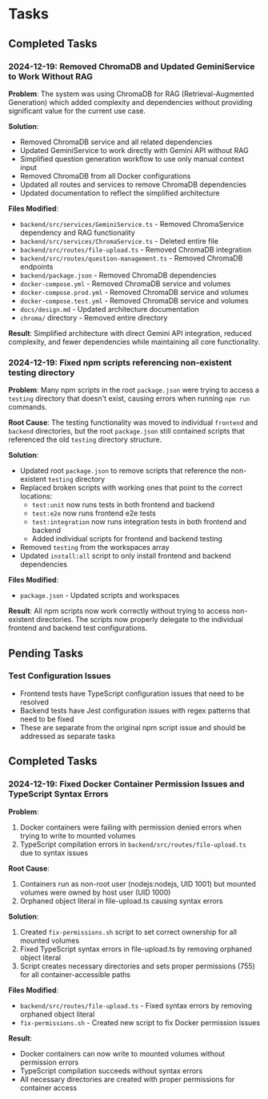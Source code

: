 # Tasks

## Completed Tasks

### 2024-12-19: Removed ChromaDB and Updated GeminiService to Work Without RAG

**Problem**: The system was using ChromaDB for RAG (Retrieval-Augmented Generation) which added complexity and dependencies without providing significant value for the current use case.

**Solution**: 
- Removed ChromaDB service and all related dependencies
- Updated GeminiService to work directly with Gemini API without RAG
- Simplified question generation workflow to use only manual context input
- Removed ChromaDB from all Docker configurations
- Updated all routes and services to remove ChromaDB dependencies
- Updated documentation to reflect the simplified architecture

**Files Modified**:
- `backend/src/services/GeminiService.ts` - Removed ChromaService dependency and RAG functionality
- `backend/src/services/ChromaService.ts` - Deleted entire file
- `backend/src/routes/file-upload.ts` - Removed ChromaDB integration
- `backend/src/routes/question-management.ts` - Removed ChromaDB endpoints
- `backend/package.json` - Removed ChromaDB dependencies
- `docker-compose.yml` - Removed ChromaDB service and volumes
- `docker-compose.prod.yml` - Removed ChromaDB service and volumes
- `docker-compose.test.yml` - Removed ChromaDB service and volumes
- `docs/design.md` - Updated architecture documentation
- `chroma/` directory - Removed entire directory

**Result**: Simplified architecture with direct Gemini API integration, reduced complexity, and fewer dependencies while maintaining all core functionality.

### 2024-12-19: Fixed npm scripts referencing non-existent testing directory

**Problem**: Many npm scripts in the root `package.json` were trying to access a `testing` directory that doesn't exist, causing errors when running `npm run` commands.

**Root Cause**: The testing functionality was moved to individual `frontend` and `backend` directories, but the root `package.json` still contained scripts that referenced the old `testing` directory structure.

**Solution**: 
- Updated root `package.json` to remove scripts that reference the non-existent `testing` directory
- Replaced broken scripts with working ones that point to the correct locations:
  - `test:unit` now runs tests in both frontend and backend
  - `test:e2e` now runs frontend e2e tests
  - `test:integration` now runs integration tests in both frontend and backend
  - Added individual scripts for frontend and backend testing
- Removed `testing` from the workspaces array
- Updated `install:all` script to only install frontend and backend dependencies

**Files Modified**:
- `package.json` - Updated scripts and workspaces

**Result**: All npm scripts now work correctly without trying to access non-existent directories. The scripts now properly delegate to the individual frontend and backend test configurations.

## Pending Tasks

### Test Configuration Issues
- Frontend tests have TypeScript configuration issues that need to be resolved
- Backend tests have Jest configuration issues with regex patterns that need to be fixed
- These are separate from the original npm script issue and should be addressed as separate tasks

## Completed Tasks

### 2024-12-19: Fixed Docker Container Permission Issues and TypeScript Syntax Errors

**Problem**: 
1. Docker containers were failing with permission denied errors when trying to write to mounted volumes
2. TypeScript compilation errors in `backend/src/routes/file-upload.ts` due to syntax issues

**Root Cause**: 
1. Containers run as non-root user (nodejs:nodejs, UID 1001) but mounted volumes were owned by host user (UID 1000)
2. Orphaned object literal in file-upload.ts causing syntax errors

**Solution**: 
1. Created `fix-permissions.sh` script to set correct ownership for all mounted volumes
2. Fixed TypeScript syntax errors in file-upload.ts by removing orphaned object literal
3. Script creates necessary directories and sets proper permissions (755) for all container-accessible paths

**Files Modified**:
- `backend/src/routes/file-upload.ts` - Fixed syntax errors by removing orphaned object literal
- `fix-permissions.sh` - Created new script to fix Docker permission issues

**Result**: 
- Docker containers can now write to mounted volumes without permission errors
- TypeScript compilation succeeds without syntax errors
- All necessary directories are created with proper permissions for container access
